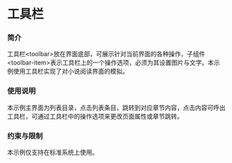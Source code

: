 # 工具栏

### 简介

工具栏<toolbar\>放在界面底部，可展示针对当前界面的各种操作，子组件<toolbar-item\>表示工具栏上的一个操作选项，必须为其设置图片与文字。本示例使用工具栏实现了对小说阅读界面的模拟。

### 使用说明

本示例主界面为列表目录，点击列表条目，跳转到对应章节内容，点击内容可呼出工具栏，可通过工具栏中的操作选项来更改页面属性或章节跳转。

### 约束与限制

本示例仅支持在标准系统上使用。
